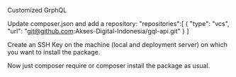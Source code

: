 Customized GrphQL

Update composer.json and add a repository:
"repositories":[ { "type": "vcs", "url": "git@github.com:Akses-Digital-Indonesia/gql-api.git" } ]

Create an SSH Key on the machine (local and deployment server) on which you want to install the package.

Now just composer require or composer install the package as usual.
